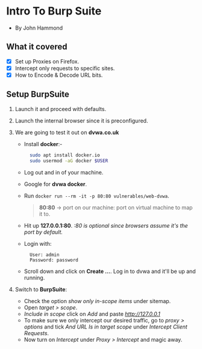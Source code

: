 # Intro To Burp Suite
- By John Hammond

## What it covered
- [x] Set up Proxies on Firefox.
- [x] Intercept only requests to specific sites.
- [x] How to Encode & Decode URL bits.

## Setup BurpSuite
1. Launch it and proceed with defaults.
2. Launch the internal browser since it is preconfigured. 
3. We are going to test it out on **dvwa.co.uk**
    - Install **docker**:- 
        ```sh 
          sudo apt install docker.io
          sudo usermod -aG docker $USER
       ```
    - Log out and in of your machine.
    - Google for **dvwa docker**.
    - Run `docker run --rm -it -p 80:80 vulnerables/web-dvwa`.
       > **80:80** -> port on our machine: port on virtual machine to map it to.
     
    - Hit up **127.0.0.1:80**. *:80 is optional since browsers assume it's the port by default.*
    - Login with:
        ```
          User: admin
          Password: password
       ```
      
     - Scroll down and click on **Create …**. Log in to dvwa and it'll be up and running.

4. Switch to **BurpSuite**:
    - Check the option *show only in-scope items* under sitemap.
    - Open *target > scope*.
    - *Include in scope* click on *Add* and paste *http://127.0.0.1*
    - To make sure we only intercept our desired traffic, go to *proxy > options* and tick *And URL Is in target scope* under *Intercept Client Requests*.
    - Now turn on *Intercept* under *Proxy > Intercept* and magic away.

